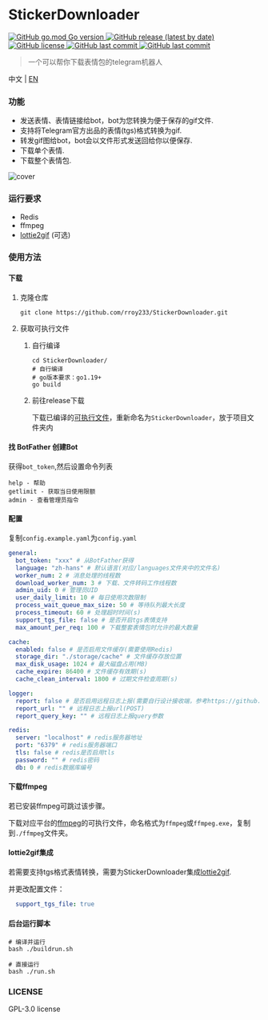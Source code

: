 # StickerDownloader
<p>
   <a href="https://github.com/rroy233/StickerDownloader">
      <img alt="GitHub go.mod Go version" src="https://img.shields.io/github/go-mod/go-version/rroy233/StickerDownloader?style=flat-square">
   </a>
   <a href="https://github.com/rroy233/StickerDownloader/releases">
      <img alt="GitHub release (latest by date)" src="https://img.shields.io/github/v/release/rroy233/StickerDownloader?style=flat-square">
   </a>
   <a href="https://github.com/rroy233/StickerDownloader/blob/main/LICENSE">
      <img alt="GitHub license" src="https://img.shields.io/github/license/rroy233/StickerDownloader?style=flat-square">
   </a>
   <a href="https://github.com/rroy233/StickerDownloader/commits/main">
      <img alt="GitHub last commit" src="https://img.shields.io/github/last-commit/rroy233/StickerDownloader?style=flat-square">
   </a>
    <a href="https://t.me/stickers_download_bot">
      <img alt="GitHub last commit" src="https://img.shields.io/badge/demo-%40stickers__download__bot-green?style=flat-square">
   </a>
</p>

> 一个可以帮你下载表情包的telegram机器人

中文 | [EN](README_en.md)

### 功能

* 发送表情、表情链接给bot，bot为您转换为便于保存的gif文件.
* 支持将Telegram官方出品的表情(tgs)格式转换为gif.
* 转发gif图给bot，bot会以文件形式发送回给你以便保存.
* 下载单个表情.
* 下载整个表情包.

![cover](docs/demo.gif)

### 运行要求

- Redis
- ffmpeg
- [lottie2gif](https://github.com/rroy233/lottie2gif) (可选)

### 使用方法

#### 下载

1. 克隆仓库

   ```shell
   git clone https://github.com/rroy233/StickerDownloader.git
   ```

2. 获取可执行文件

    1. 自行编译

       ```shell
       cd StickerDownloader/
       # 自行编译
       # go版本要求：go1.19+
       go build
       ```
       
    2. 前往release下载

       下载已编译的[可执行文件](https://github.com/rroy233/StickerDownloader/releases)，重新命名为`StickerDownloader`，放于项目文件夹内

#### 找 BotFather 创建Bot

获得`bot_token`,然后设置命令列表

```
help - 帮助
getlimit - 获取当日使用限额
admin - 查看管理员指令
```

#### 配置

复制`config.example.yaml`为`config.yaml`

```yaml
general:
  bot_token: "xxx" # 从BotFather获得
  language: "zh-hans" # 默认语言(对应/languages文件夹中的文件名)
  worker_num: 2 # 消息处理的线程数
  download_worker_num: 3 # 下载、文件转码工作线程数
  admin_uid: 0 # 管理员UID
  user_daily_limit: 10 # 每日使用次数限制
  process_wait_queue_max_size: 50 # 等待队列最大长度
  process_timeout: 60 # 处理超时时间(s)
  support_tgs_file: false # 是否开启tgs表情支持
  max_amount_per_req: 100 # 下载整套表情包时允许的最大数量

cache:
  enabled: false # 是否启用文件缓存(需要使用Redis)
  storage_dir: "./storage/cache" # 文件缓存存放位置
  max_disk_usage: 1024 # 最大磁盘占用(MB)
  cache_expire: 86400 # 文件缓存有效期(s)
  cache_clean_interval: 1800 # 过期文件检查周期(s)

logger:
  report: false # 是否启用远程日志上报(需要自行设计接收端，参考https://github.com/rroy233/logger)
  report_url: "" # 远程日志上报url(POST)
  report_query_key: "" # 远程日志上报query参数

redis:
  server: "localhost" # redis服务器地址
  port: "6379" # redis服务器端口
  tls: false # redis是否启用tls
  password: "" # redis密码
  db: 0 # redis数据库编号
```


#### 下载ffmpeg

若已安装ffmpeg可跳过该步骤。

下载对应平台的[ffmpeg](https://ffmpeg.org/)的可执行文件，命名格式为`ffmpeg`或`ffmpeg.exe`，复制到`./ffmpeg`文件夹。

#### lottie2gif集成

若需要支持tgs格式表情转换，需要为StickerDownloader集成[lottie2gif](https://github.com/rroy233/lottie2gif).

并更改配置文件：

```yaml
  support_tgs_file: true
```

#### 后台运行脚本

```shell
# 编译并运行
bash ./buildrun.sh 

# 直接运行
bash ./run.sh 
```

### LICENSE
GPL-3.0 license
